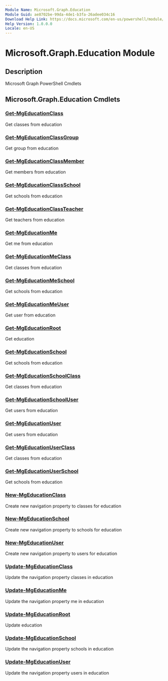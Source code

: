 ```yaml
---
Module Name: Microsoft.Graph.Education
Module Guid: ae8702be-99da-4de1-b3fa-26adee034c16
Download Help Link: https://docs.microsoft.com/en-us/powershell/module/microsoft.graph.education
Help Version: 1.0.0.0
Locale: en-US
---
```


# Microsoft.Graph.Education Module
## Description
Microsoft Graph PowerShell Cmdlets

## Microsoft.Graph.Education Cmdlets
### [Get-MgEducationClass](Get-MgEducationClass.md)
Get classes from education

### [Get-MgEducationClassGroup](Get-MgEducationClassGroup.md)
Get group from education

### [Get-MgEducationClassMember](Get-MgEducationClassMember.md)
Get members from education

### [Get-MgEducationClassSchool](Get-MgEducationClassSchool.md)
Get schools from education

### [Get-MgEducationClassTeacher](Get-MgEducationClassTeacher.md)
Get teachers from education

### [Get-MgEducationMe](Get-MgEducationMe.md)
Get me from education

### [Get-MgEducationMeClass](Get-MgEducationMeClass.md)
Get classes from education

### [Get-MgEducationMeSchool](Get-MgEducationMeSchool.md)
Get schools from education

### [Get-MgEducationMeUser](Get-MgEducationMeUser.md)
Get user from education

### [Get-MgEducationRoot](Get-MgEducationRoot.md)
Get education

### [Get-MgEducationSchool](Get-MgEducationSchool.md)
Get schools from education

### [Get-MgEducationSchoolClass](Get-MgEducationSchoolClass.md)
Get classes from education

### [Get-MgEducationSchoolUser](Get-MgEducationSchoolUser.md)
Get users from education

### [Get-MgEducationUser](Get-MgEducationUser.md)
Get users from education

### [Get-MgEducationUserClass](Get-MgEducationUserClass.md)
Get classes from education

### [Get-MgEducationUserSchool](Get-MgEducationUserSchool.md)
Get schools from education

### [New-MgEducationClass](New-MgEducationClass.md)
Create new navigation property to classes for education

### [New-MgEducationSchool](New-MgEducationSchool.md)
Create new navigation property to schools for education

### [New-MgEducationUser](New-MgEducationUser.md)
Create new navigation property to users for education

### [Update-MgEducationClass](Update-MgEducationClass.md)
Update the navigation property classes in education

### [Update-MgEducationMe](Update-MgEducationMe.md)
Update the navigation property me in education

### [Update-MgEducationRoot](Update-MgEducationRoot.md)
Update education

### [Update-MgEducationSchool](Update-MgEducationSchool.md)
Update the navigation property schools in education

### [Update-MgEducationUser](Update-MgEducationUser.md)
Update the navigation property users in education

